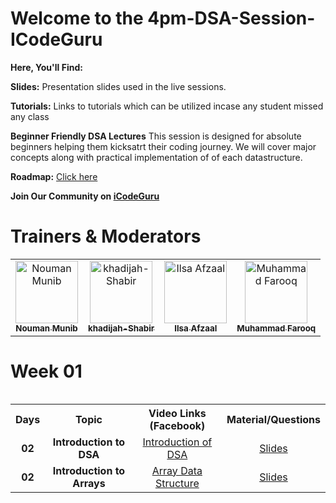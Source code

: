 # Welcome to the 4pm-DSA-Session-ICodeGuru

**Here, You'll Find:**

**Slides:** Presentation slides used in the live sessions.

**Tutorials:** Links to tutorials which can be utilized incase any student missed any class

**Beginner Friendly DSA Lectures** This session is designed for absolute beginners helping them kicksatrt their coding journey. We will 
 cover major concepts along with practical implementation of of each datastructure. 

**Roadmap:** [Click here](https://docs.google.com/document/d/1XdFS0ckZEp2Mi16ihCmVXggUelXf58EqPT5sV2wcxs0/edit#heading=h.opqh54m3nahp)

**Join Our Community on [iCodeGuru](https://icode.guru/join/)**

# Trainers & Moderators

<table >
    <tbody>
        <tr>
            <td align="center">
                <a href="https://www.linkedin.com/in/nouman-munib/">
                    <img src= "https://avatars.githubusercontent.com/u/113182072?v=4" width="100px;" alt="Nouman Munib"/>
                    <br />
                    <sub><b>Nouman Munib</b></sub>
                </a> 
            </td>
            <td align="center">
                <a href="https://www.linkedin.com/in/khadijah-shabir/">
                    <img src="https://avatars.githubusercontent.com/u/133489629?v=4" width="100px;" alt="khadijah-Shabir"/>
                    <br />
                    <sub><b>khadijah-Shabir</b></sub>
                </a> 
            </td>
            <td align="center">
                <a href="https://www.linkedin.com/in/ilsaafzaal/">
                    <img src="https://avatars.githubusercontent.com/u/81191657?v=4" width="100px;" alt="Ilsa Afzaal"/>
                    <br />
                    <sub><b>Ilsa Afzaal</b></sub>
                </a> 
            </td>
            <td align="center">
                <a href="https://www.linkedin.com/in/muhammad-farooq-489a16299/">
                    <img src="" width="100px;" alt="Muhammad Farooq"/>
                    <br />
                    <sub><b>Muhammad Farooq</b></sub>
                </a> 
            </td>
        </tr> 
</tbody>
<table>


# Week 01

<table>
    <tbody>
     <tr>
      <th>Days</th>
      <th>Topic</th>
      <th>Video Links (Facebook)</br></th>
      <th>Material/Questions</th>
     </tr> 
    <tr>
       <td align="center"><b>02</b></td>
       <td align="center"><b>Introduction to DSA</b></td>
       <td align="center"><a href="https://fb.watch/sWvOxyHnPe/">Introduction of DSA</td>
    <td align="center" ><a href="https://docs.google.com/presentation/d/1txuV1nfX6loDIdpSDsM8Rw51b2s1ToN9F90W83tHpi0/edit?usp=sharing">Slides</td>
    </tr>
      <tr>
    <td align="center"><b>02</b></td>
    <td align="center"><b>Introduction to Arrays</b></td>
    <td align="center"><a href="https://fb.watch/sWvyjKVSQ3/">Array Data Structure</td>
    <td align="center" ><a href="https://docs.google.com/presentation/d/1txuV1nfX6loDIdpSDsM8Rw51b2s1ToN9F90W83tHpi0/edit?usp=sharing">Slides</td  
  </tr>         
</tbody>
<table>
